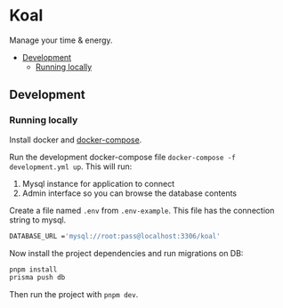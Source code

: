 # Koal

Manage your time & energy.

- [Development](#develpment)
  - [Running locally](#running-locally)

## Development

### Running locally

Install docker and [docker-compose](https://docs.docker.com/compose/).

Run the development docker-compose file `docker-compose -f development.yml up`.
This will run:

1. Mysql instance for application to connect
2. Admin interface so you can browse the database contents

Create a file named `.env` from `.env-example`.
This file has the connection string to mysql.

```bash
DATABASE_URL ='mysql://root:pass@localhost:3306/koal'
```

Now install the project dependencies and run migrations on DB:

```bash
pnpm install
prisma push db
```

Then run the project with `pnpm dev`.
